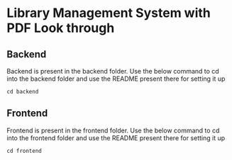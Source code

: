 # Library Management System with PDF Look through


## Backend
Backend is present in the backend folder. Use the below command to cd into the backend folder and use the README present there for setting it up

```
cd backend
```

## Frontend
Frontend is present in the frontend folder. Use the below command to cd into the frontend folder and use the README present there for setting it up

```
cd frontend
```
